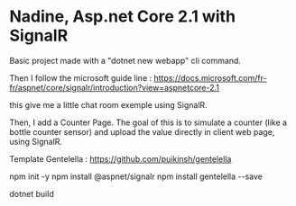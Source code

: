 # Nadine, Asp.net Core 2.1 with SignalR


Basic project made with a "dotnet new webapp" cli command. 

Then I follow the microsoft guide line : https://docs.microsoft.com/fr-fr/aspnet/core/signalr/introduction?view=aspnetcore-2.1

this give me a little chat room exemple using SignalR.

Then, I add a Counter Page. The goal of this is to simulate a counter (like a bottle counter sensor) and upload the value directly in client web page, using SignalR. 



Template Gentelella : https://github.com/puikinsh/gentelella




npm init -y
npm install @aspnet/signalr
npm install gentelella --save

dotnet build





